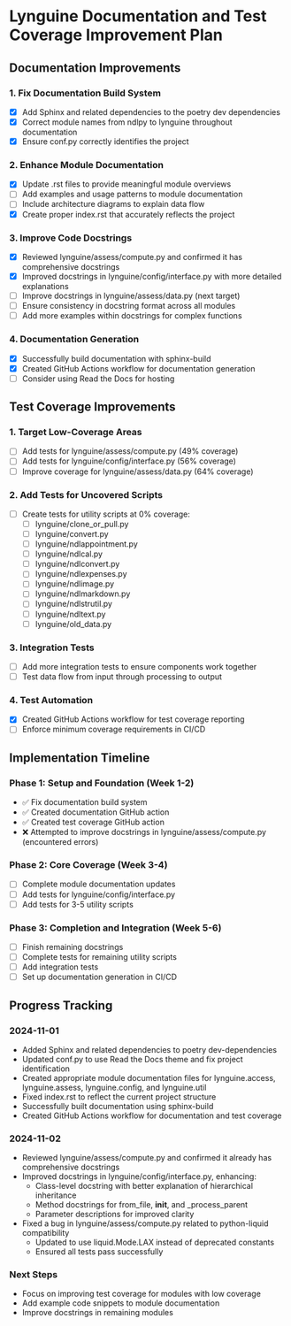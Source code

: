 # Lynguine Documentation and Test Coverage Improvement Plan

## Documentation Improvements

### 1. Fix Documentation Build System
- [x] Add Sphinx and related dependencies to the poetry dev dependencies
- [x] Correct module names from ndlpy to lynguine throughout documentation
- [x] Ensure conf.py correctly identifies the project

### 2. Enhance Module Documentation
- [x] Update .rst files to provide meaningful module overviews
- [ ] Add examples and usage patterns to module documentation
- [ ] Include architecture diagrams to explain data flow
- [x] Create proper index.rst that accurately reflects the project

### 3. Improve Code Docstrings
- [x] Reviewed lynguine/assess/compute.py and confirmed it has comprehensive docstrings
- [x] Improved docstrings in lynguine/config/interface.py with more detailed explanations
- [ ] Improve docstrings in lynguine/assess/data.py (next target)
- [ ] Ensure consistency in docstring format across all modules
- [ ] Add more examples within docstrings for complex functions

### 4. Documentation Generation
- [x] Successfully build documentation with sphinx-build
- [x] Created GitHub Actions workflow for documentation generation
- [ ] Consider using Read the Docs for hosting

## Test Coverage Improvements

### 1. Target Low-Coverage Areas
- [ ] Add tests for lynguine/assess/compute.py (49% coverage)
- [ ] Add tests for lynguine/config/interface.py (56% coverage)
- [ ] Improve coverage for lynguine/assess/data.py (64% coverage)

### 2. Add Tests for Uncovered Scripts
- [ ] Create tests for utility scripts at 0% coverage:
  - [ ] lynguine/clone_or_pull.py
  - [ ] lynguine/convert.py
  - [ ] lynguine/ndlappointment.py
  - [ ] lynguine/ndlcal.py
  - [ ] lynguine/ndlconvert.py
  - [ ] lynguine/ndlexpenses.py
  - [ ] lynguine/ndlimage.py
  - [ ] lynguine/ndlmarkdown.py
  - [ ] lynguine/ndlstrutil.py
  - [ ] lynguine/ndltext.py
  - [ ] lynguine/old_data.py

### 3. Integration Tests
- [ ] Add more integration tests to ensure components work together
- [ ] Test data flow from input through processing to output

### 4. Test Automation
- [x] Created GitHub Actions workflow for test coverage reporting
- [ ] Enforce minimum coverage requirements in CI/CD

## Implementation Timeline

### Phase 1: Setup and Foundation (Week 1-2)
- ✅ Fix documentation build system
- ✅ Created documentation GitHub action
- ✅ Created test coverage GitHub action
- ❌ Attempted to improve docstrings in lynguine/assess/compute.py (encountered errors)

### Phase 2: Core Coverage (Week 3-4)
- [ ] Complete module documentation updates
- [ ] Add tests for lynguine/config/interface.py
- [ ] Add tests for 3-5 utility scripts

### Phase 3: Completion and Integration (Week 5-6)
- [ ] Finish remaining docstrings
- [ ] Complete tests for remaining utility scripts
- [ ] Add integration tests
- [ ] Set up documentation generation in CI/CD

## Progress Tracking

### 2024-11-01
- Added Sphinx and related dependencies to poetry dev-dependencies
- Updated conf.py to use Read the Docs theme and fix project identification
- Created appropriate module documentation files for lynguine.access, lynguine.assess, lynguine.config, and lynguine.util
- Fixed index.rst to reflect the current project structure
- Successfully built documentation using sphinx-build
- Created GitHub Actions workflow for documentation and test coverage

### 2024-11-02
- Reviewed lynguine/assess/compute.py and confirmed it already has comprehensive docstrings
- Improved docstrings in lynguine/config/interface.py, enhancing:
  - Class-level docstring with better explanation of hierarchical inheritance
  - Method docstrings for from_file, __init__, and _process_parent
  - Parameter descriptions for improved clarity
- Fixed a bug in lynguine/assess/compute.py related to python-liquid compatibility
  - Updated to use liquid.Mode.LAX instead of deprecated constants
  - Ensured all tests pass successfully

### Next Steps
- Focus on improving test coverage for modules with low coverage
- Add example code snippets to module documentation
- Improve docstrings in remaining modules 